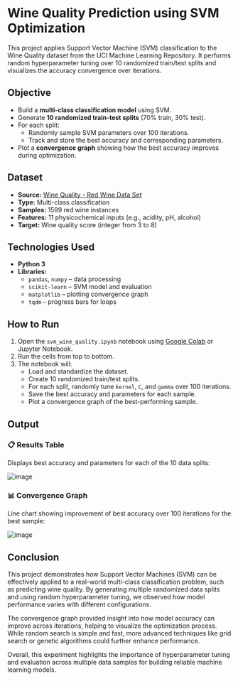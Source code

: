 # Wine Quality Prediction using SVM Optimization

This project applies Support Vector Machine (SVM) classification to the Wine Quality dataset from the UCI Machine Learning Repository. It performs random hyperparameter tuning over 10 randomized train/test splits and visualizes the accuracy convergence over iterations.


##  Objective

- Build a **multi-class classification model** using SVM.
- Generate **10 randomized train-test splits** (70% train, 30% test).
- For each split:
  - Randomly sample SVM parameters over 100 iterations.
  - Track and store the best accuracy and corresponding parameters.
- Plot a **convergence graph** showing how the best accuracy improves during optimization.



##  Dataset

- **Source:** [Wine Quality - Red Wine Data Set](https://archive.ics.uci.edu/ml/datasets/Wine+Quality)
- **Type:** Multi-class classification
- **Samples:** 1599 red wine instances
- **Features:** 11 physicochemical inputs (e.g., acidity, pH, alcohol)
- **Target:** Wine quality score (integer from 3 to 8)



##  Technologies Used

- **Python 3**
- **Libraries:**
  - `pandas`, `numpy` – data processing
  - `scikit-learn` – SVM model and evaluation
  - `matplotlib` – plotting convergence graph
  - `tqdm` – progress bars for loops



## How to Run

1. Open the `svm_wine_quality.ipynb` notebook using [Google Colab](https://colab.research.google.com/) or Jupyter Notebook.
2. Run the cells from top to bottom.
3. The notebook will:
   - Load and standardize the dataset.
   - Create 10 randomized train/test splits.
   - For each split, randomly tune `kernel`, `C`, and `gamma` over 100 iterations.
   - Save the best accuracy and parameters for each sample.
   - Plot a convergence graph of the best-performing sample.



##  Output
### 📋 Results Table
Displays best accuracy and parameters for each of the 10 data splits:

![image](https://github.com/user-attachments/assets/32ae4522-a57e-4fca-913f-8d363ee08957)


### 📊 Convergence Graph
Line chart showing improvement of best accuracy over 100 iterations for the best sample:

![image](https://github.com/user-attachments/assets/19fda0a6-df67-4828-8ac8-c3f6e37935c7)



## Conclusion


This project demonstrates how Support Vector Machines (SVM) can be effectively applied to a real-world multi-class classification problem, such as predicting wine quality. By generating multiple randomized data splits and using random hyperparameter tuning, we observed how model performance varies with different configurations. 

The convergence graph provided insight into how model accuracy can improve across iterations, helping to visualize the optimization process. While random search is simple and fast, more advanced techniques like grid search or genetic algorithms could further enhance performance.

Overall, this experiment highlights the importance of hyperparameter tuning and evaluation across multiple data samples for building reliable machine learning models.



